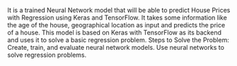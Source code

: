 It is a trained Neural Network model that will be able to predict House Prices with Regression using Keras and TensorFlow.
It takes some information like the age of the house, geographical location as input and predicts the price of a house.
This model is based on Keras with TensorFlow as its backend and uses it to solve a basic regression problem.
Steps to Solve the Problem:
Create, train, and evaluate neural network models.
Use neural networks to solve regression problems.
